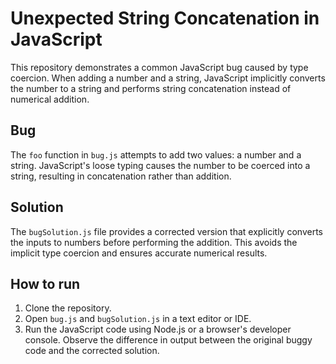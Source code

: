 # Unexpected String Concatenation in JavaScript

This repository demonstrates a common JavaScript bug caused by type coercion. When adding a number and a string, JavaScript implicitly converts the number to a string and performs string concatenation instead of numerical addition.

## Bug
The `foo` function in `bug.js` attempts to add two values: a number and a string.  JavaScript's loose typing causes the number to be coerced into a string, resulting in concatenation rather than addition.

## Solution
The `bugSolution.js` file provides a corrected version that explicitly converts the inputs to numbers before performing the addition. This avoids the implicit type coercion and ensures accurate numerical results.

## How to run
1. Clone the repository.
2. Open `bug.js` and `bugSolution.js` in a text editor or IDE.
3. Run the JavaScript code using Node.js or a browser's developer console.  Observe the difference in output between the original buggy code and the corrected solution.